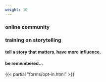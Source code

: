 ```yaml
---
weight: 10
---
```


### online community
### training on storytelling
#### tell a story that matters. have more influence.
#### be remembered...

{{< partial "forms/opt-in.html" >}}
